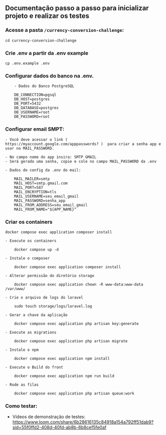 ## Documentação passo a passo para inicializar projeto e realizar os testes

### Acesse a pasta `/currency-conversion-challenge`:

    cd currency-conversion-challenge

### Crie .env a partir da .env example

    cp .env.example .env 

### Configurar dados do banco na .env.
```
    - Dados do Banco PostgreSQL

    DB_CONNECTION=pgsql
    DB_HOST=postgres
    DB_PORT=5432
    DB_DATABASE=postgres
    DB_USERNAME=root
    DB_PASSWORD=root
```

### Configurar email SMPT:
```
- Você deve acessar o link ( https://myaccount.google.com/apppasswords? )  para criar a senha app e usar no MAIL_PASSWORD.

- No campo nome do app insira: SMTP GMAIL
- Será gerado uma senha, copie e cole no campo MAIL_PASSWORD da .env

- Dados de config da .env do mail:

    MAIL_MAILER=smtp
    MAIL_HOST=smtp.gmail.com
    MAIL_PORT=587
    MAIL_ENCRYPTION=tls
    MAIL_USERNAME=seu_email_gmail
    MAIL_PASSWORD=senha_app
    MAIL_FROM_ADDRESS=seu_email_gmail
    MAIL_FROM_NAME="${APP_NAME}"
```

### Criar os containers
```
docker compose exec application composer install

- Execute os containers

    docker compose up -d

- Instale o composer

    docker compose exec application composer install

- Alterar permissão do diretório storage

    docker compose exec application chown -R www-data:www-data /var/www/

- Crie o arquivo de logs do laravel

    sudo touch storage/logs/laravel.log

- Gerar a chave da aplicação

    docker compose exec application php artisan key:generate

- Execute as migrations

    docker compose exec application php artisan migrate

- Instale o npm

    docker compose exec application npm install

- Execute o Build do front

    docker compose exec application npm run build

- Rode as filas

    docker compose exec application php artisan queue:work
```

### Como testar:
- Vídeos de demonstração de testes: https://www.loom.com/share/6b28616135c84918a154a792ff51dab9?sid=55f0ffd2-408d-40fd-ab8b-6b8cef5fe0af
